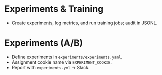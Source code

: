 # Experiments & Training
- Create experiments, log metrics, and run training jobs; audit in JSONL.
# Experiments (A/B)
- Define experiments in `experiments/experiments.yaml`.
- Assignment cookie name via `EXPERIMENT_COOKIE`.
- Report with `experiments.yml` → Slack.
